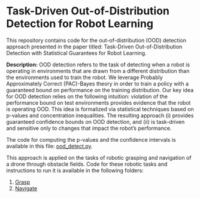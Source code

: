 # Task-Driven Out-of-Distribution Detection for Robot Learning
This repository contains code for the out-of-distribution (OOD) detection approach presented in the paper titled: Task-Driven Out-of-Distribution Detection with Statistical Guarantees for Robot Learning. 

**Description:** OOD detection refers to the task of detecting when a robot is operating in environments that are drawn from a different distribution than the environments used to train the robot. We leverage Probably Approximately Correct (PAC)-Bayes theory in order to train a policy with a guaranteed bound on performance on the training distribution. Our key idea for OOD detection relies on the following intuition: violation of the performance bound on test environments provides evidence that the robot is operating OOD. This idea is formalized via statistical techniques based on p-values and concentration inequalities. The resulting approach (i) provides guaranteed confidence bounds on OOD detection, and (ii) is task-driven and sensitive only to changes that impact the robot’s performance.

The code for computing the p-values and the confidence intervals is available in this file: [ood_detect.py](./ood_detect.py).

This approach is applied on the tasks of robotic grasping and navigation of a drone through obstacle fields. Code for these robotic tasks and instructions to run it is available in the following folders:
1. [Grasp](./grasp)
2. [Navigate](./navigate)
